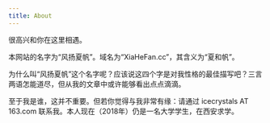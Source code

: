 ```yaml
---
title: About
---
```

很高兴和你在这里相遇。

本网站的名字为“风扬夏帆”。域名为“XiaHeFan.cc”，其含义为“夏和帆”。

为什么叫“风扬夏帆”这个名字呢？应该说这四个字是对我性格的最佳描写吧？三言两语怎能道尽，但从我的文章中或许能够看出点点滴滴。

至于我是谁，这并不重要。但若你觉得与我非常有缘：请通过 icecrystals AT 163.com 联系我。本人现在（2018年）仍是一名大学学生，在西安求学。
